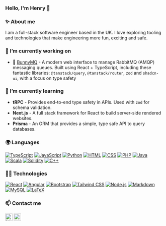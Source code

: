 ### Hello, I'm Henry 👋

### ✨ About me

I am a full-stack software engineer based in the UK. I love exploring tooling and technologies that make engineering more fun, exciting and safe.

### 🔭 I’m currently working on

- 🐇 [BunnyMQ](https://github.com/yrnehli/bunnymq) - A modern web interface to manage RabbitMQ (AMQP) messaging queues. Built using React + TypeScript, including these fantastic libraries: `@tanstack/query`, `@tanstack/router`, `zod` and `shadcn-ui`, with a focus on type safety

### 🌱 I’m currently learning

- **tRPC** - Provides end-to-end type safety in APIs. Used with `zod` for schema validation.
- **Next.js** - A full stack framework for React to build server-side rendered websites.
- **Prisma** - An ORM that provides a simple, type safe API to query databases.

### 🌍 Languages

[![TypeScript](https://img.shields.io/badge/TypeScript-3075C1?logo=typescript&logoColor=fff)](#)
[![JavaScript](https://img.shields.io/badge/JavaScript-F0D81D?logo=javascript&logoColor=000)](#)
[![Python](https://img.shields.io/badge/Python-3471A0?logo=python&logoColor=fff)](#)
[![HTML](https://img.shields.io/badge/HTML-e34c26?style=flat&logo=html5&logoColor=white)](#)
[![CSS](https://img.shields.io/badge/CSS-563d7c?&style=flat&logo=css3&logoColor=white)](#)
[![PHP](https://img.shields.io/badge/PHP-4D588F?logo=php&logoColor=fff)](#)
[![Java](https://img.shields.io/badge/Java-ED8B00?style=flat&logo=openjdk&logoColor=white)](#)
[![Scala](https://img.shields.io/badge/Scala-BB1A06?logo=scala&logoColor=fff)](#)
[![Solidity](https://img.shields.io/badge/Solidity-2B257C?logo=solidity&logoColor=fff)](#)
[![C++](https://img.shields.io/badge/C++-004283?logo=cplusplus&logoColor=fff)](#)

### 🧑‍💻 Technologies

[![React](https://img.shields.io/badge/React-%2320232a.svg?logo=react&logoColor=%2361DAFB)](#)
[![Angular](https://img.shields.io/badge/Angular-0F0F11?style=flat&logo=angular&logoColor=white)](#)
[![Bootstrap](https://img.shields.io/badge/Bootstrap-7952B3?style=flat&logo=bootstrap&logoColor=white)](#)
[![Tailwind CSS](https://img.shields.io/badge/Tailwind%20CSS-%2338B2AC.svg?logo=tailwind-css&logoColor=white)](#)
[![Node.js](https://img.shields.io/badge/Node.js-339933?style=flat&logo=node.js&logoColor=white)](#)
[![Markdown](https://img.shields.io/badge/Markdown-000000?style=flat&logo=markdown&logoColor=white)](#)
[![MySQL](https://img.shields.io/badge/MySQL-4479A1?style=flat&logo=mysql&logoColor=white)](#)
[![LaTeX](https://img.shields.io/badge/LaTeX-007C7C?style=flat&logo=latex&logoColor=white)](#)

### 📫 Contact me

<a href="https://www.linkedin.com/in/yrnehli/" target="_blank"><img alt="LinkedIn" height="23px" src="https://img.shields.io/badge/LinkedIn-0077B5?style=for-the-badge&logo=linkedin&logoColor=white" /></a> <a href="mailto:yrnehli@proton.me" target="_blank"><img alt="website link" height="23px" src="https://img.shields.io/badge/Email-10b981?style=for-the-badge&logo=&logoColor=white" /></a>
